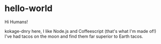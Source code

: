 # hello-world

Hi Humans!

kokage-dnry here, I like Node.js and Coffeescript (that's what I'm made of!)
I've had tacos on the moon and find them far superior to Earth tacos.
